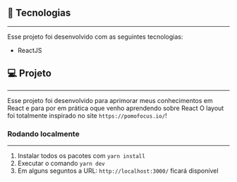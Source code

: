 <!-- <h1 align="center">
  <img alt="My Money App" title="My Money App" src="./public/img/demo.gif" />
</h1> -->

## 🚀 Tecnologias

---

Esse projeto foi desenvolvido com as seguintes tecnologias:

- ReactJS

## 💻 Projeto

---

Esse projeto foi desenvolvido para aprimorar meus conhecimentos em React e para por em prática oque venho aprendendo sobre React
O layout foi totalmente inspirado no site `https://pomofocus.io/`!

### Rodando localmente

---

1. Instalar todos os pacotes com `yarn install`
2. Executar o comando `yarn dev`
3. Em alguns seguntos a URL: `http://localhost:3000/` ficará disponível